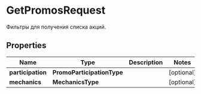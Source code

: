 

# GetPromosRequest

Фильтры для получения списка акций.

## Properties

Name | Type | Description | Notes
------------ | ------------- | ------------- | -------------
**participation** | **PromoParticipationType** |  |  [optional]
**mechanics** | **MechanicsType** |  |  [optional]



